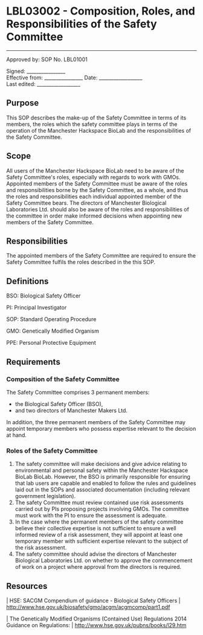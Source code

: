 # LBL03002 - Composition, Roles, and Responsibilities of the Safety Committee

  ------
  Approved by:             SOP No. LBL01001

  Signed: 
  \_\_\_\_\_\_\_\_\_\_\_\_\_\_\_\_    
  Effective from:
\_\_\_\_\_\_\_\_\_\_\_\_\_\_\_\_
  Date: 
  \_\_\_\_\_\_\_\_\_\_\_\_\_\_\_\_\_\_   
  Last edited:
 \_\_\_\_\_\_\_\_\_\_\_\_\_\_\_\_\_\_
  

## Purpose

This SOP describes the make-up of the Safety Committee in terms of its
members, the roles which the safety committee plays in terms of the
operation of the Manchester Hackspace BioLab and the responsibilities of
the Safety Committee.

## Scope

All users of the Manchester Hackspace BioLab need to be aware of the
Safety Committee\'s roles, especially with regards to work with GMOs.
Appointed members of the Safety Committee must be aware of the roles and
responsibilities borne by the Safety Committee, as a whole, and thus the
roles and responsibilities each individual appointed member of the
Safety Committee bears. The directors of Manchester Biological Laboratories
Ltd. should also be aware of the roles and responsibilities of the
committee in order make informed decisions when appointing new members
of the Safety Committee.

## Responsibilities

The appointed members of the Safety Committee are required to ensure the
Safety Committee fulfils the roles described in the this SOP.

## Definitions

BSO:   Biological Safety Officer

PI:   Principal Investigator

SOP:   Standard Operating Procedure

GMO:   Genetically Modified Organism

PPE:   Personal Protective Equipment

## Requirements

### Composition of the Safety Committee

The Safety Committee comprises 3 permanent members:

-   the Biological Safety Officer (BSO),
-   and two directors of Manchester Makers Ltd.

In addition, the three permanent members of the Safety Committee may
appoint temporary members who possess expertise relevant to the decision
at hand.

### Roles of the Safety Committee

1.  The safety committee will make decisions and give advice relating to
    environmental and personal safety within the Manchester Hackspace BioLab
    BioLab. However, the BSO is primarily responsible for ensuring that
    lab users are capable and enabled to follow the rules and guidelines
    laid out in the SOPs and associated documentation (including
    relevant government legislation).
2.  The safety Committee must review contained use risk assessments
    carried out by PIs proposing projects involving GMOs. The committee
    must work with the PI to ensure the assessment is adequate.
3.  In the case where the permanent members of the safety committee
    believe their collective expertise is not sufficient to ensure a
    well informed review of a risk assessment, they will appoint at
    least one temporary member with sufficient expertise relevant to the
    subject of the risk assessment.
4.  The safety committee should advise the directors of Manchester
    Biological Laboratories Ltd. on whether to approve the commencement
    of work on a project where approval from the directors is required.

## Resources

| HSE: SACGM Compendium of guidance - Biological Safety Officers
| <http://www.hse.gov.uk/biosafety/gmo/acgm/acgmcomp/part1.pdf>

| The Genetically Modified Organisms (Contained Use) Regulations 2014
  Guidance on Regulations:
| <http://www.hse.gov.uk/pubns/books/l29.htm>
